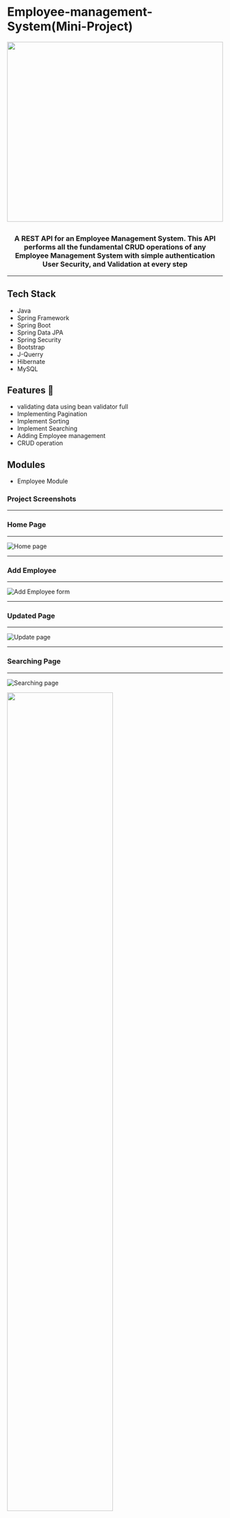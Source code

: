 # Employee-management-System(Mini-Project)
<img  align="center"  src="https://miro.medium.com/max/1500/1*gBGnffHvHxI0SnVVu36bMw.gif" width="100%" height="420px" />

##
<h3 align="center">

A REST API for an Employee Management System. This API performs all the fundamental CRUD operations of any Employee Management System with simple authentication User Security, and Validation at every step </h3>

---

## Tech Stack

* Java
* Spring Framework
* Spring Boot
* Spring Data JPA
* Spring Security
* Bootstrap
* J-Querry
* Hibernate
* MySQL

## Features 📒

 * validating data using bean validator full
 * Implementing Pagination
 * Implement Sorting
 * Implement Searching
 * Adding Employee management
 * CRUD operation 

## Modules

* Employee Module

### Project Screenshots 
---


###  Home Page
---

![Home page](https://user-images.githubusercontent.com/101566760/209459803-8d29a2ac-6625-4838-b8de-499c8bc369a9.png)

---

### Add Employee

---

![Add Employee form](https://user-images.githubusercontent.com/101566760/209460048-adcc4830-76bf-4f76-8af4-a74a9ee2244f.png)


---

### Updated Page

---


![Update page](https://user-images.githubusercontent.com/101566760/209459857-a7a0caf3-1b62-4a08-ae46-15431d706299.png)


---

### Searching Page

---

![Searching page](https://user-images.githubusercontent.com/101566760/209459872-2c88aed7-0355-4a7b-a427-fe3e72863cfb.png)




<img  align="center" src="https://readme-typing-svg.herokuapp.com?font=Architects+Daughter&amp;color=00ffff&amp;size=20&amp;lines=Thanks!+For+Visiting+On+My+Project!;See+You+Next-Time+Hope+u+like+it...👨🏻‍💻;" style="width: 70%;">
